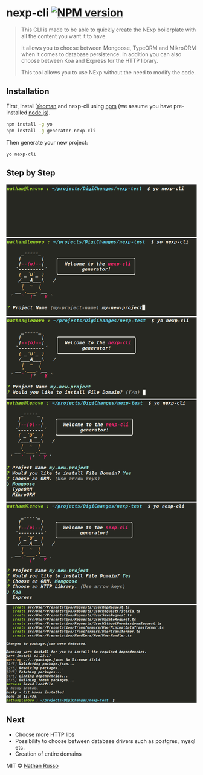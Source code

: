 # nexp-cli [![NPM version][npm-image]][npm-url]

> This CLI is made to be able to quickly create the NExp boilerplate with all the content you want it to have.
> 
> It allows you to choose between Mongoose, TypeORM and MikroORM when it comes to database persistence. In addition you can also choose between Koa and Express for the HTTP library.
> 
> This tool allows you to use NExp without the need to modify the code.

## Installation

First, install [Yeoman](http://yeoman.io) and nexp-cli using [npm](https://www.npmjs.com/) (we assume you have pre-installed [node.js](https://nodejs.org/)).

```bash
npm install -g yo
npm install -g generator-nexp-cli
```

Then generate your new project:

```bash
yo nexp-cli
```

## Step by Step
![1.png](images/1.png)
![2.png](images/2.png)
![3.png](images/3.png)
![4.png](images/4.png)
![5.png](images/5.png)
![6.png](images/6.png)

## Next
* Choose more HTTP libs
* Possibility to choose between database drivers such as postgres, mysql etc.
* Creation of entire domains

MIT © [Nathan Russo]()


[npm-image]: https://badge.fury.io/js/generator-nexp-cli.svg
[npm-url]: https://npmjs.org/package/generator-nexp-cli
